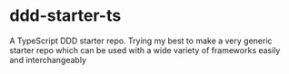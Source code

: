 # ddd-starter-ts
A TypeScript DDD starter repo. Trying my best to make a very generic starter repo which can be used with a wide variety of frameworks easily and interchangeably 
